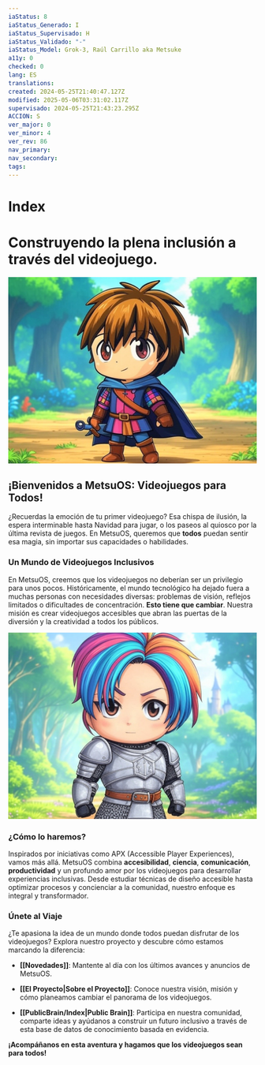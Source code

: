 ```yaml
---
iaStatus: 8
iaStatus_Generado: I
iaStatus_Supervisado: H
iaStatus_Validado: "-"
iaStatus_Model: Grok-3, Raúl Carrillo aka Metsuke
a11y: 0
checked: 0
lang: ES
translations: 
created: 2024-05-25T21:40:47.127Z
modified: 2025-05-06T03:31:02.117Z
supervisado: 2024-05-25T21:43:23.295Z
ACCION: S
ver_major: 0
ver_minor: 4
ver_rev: 86
nav_primary: 
nav_secondary: 
tags:
---
```

# Index 
# Construyendo la plena inclusión a través del videojuego.

![](_resources/4789e5c36eda77ab067506bc117b05db_MD5.jpeg)
## ¡Bienvenidos a MetsuOS: Videojuegos para Todos!

¿Recuerdas la emoción de tu primer videojuego? Esa chispa de ilusión, la espera interminable hasta Navidad para jugar, o los paseos al quiosco por la última revista de juegos. En MetsuOS, queremos que **todos** puedan sentir esa magia, sin importar sus capacidades o habilidades.

### Un Mundo de Videojuegos Inclusivos

En MetsuOS, creemos que los videojuegos no deberían ser un privilegio para unos pocos. Históricamente, el mundo tecnológico ha dejado fuera a muchas personas con necesidades diversas: problemas de visión, reflejos limitados o dificultades de concentración. **Esto tiene que cambiar**. Nuestra misión es crear videojuegos accesibles que abran las puertas de la diversión y la creatividad a todos los públicos.


![](_resources/ce458544be0ed1338af042d1c001a0c9_MD5.jpeg)
### ¿Cómo lo haremos?

Inspirados por iniciativas como APX (Accessible Player Experiences), vamos más allá. MetsuOS combina **accesibilidad**, **ciencia**, **comunicación**, **productividad** y un profundo amor por los videojuegos para desarrollar experiencias inclusivas. Desde estudiar técnicas de diseño accesible hasta optimizar procesos y concienciar a la comunidad, nuestro enfoque es integral y transformador.

### Únete al Viaje

¿Te apasiona la idea de un mundo donde todos puedan disfrutar de los videojuegos? Explora nuestro proyecto y descubre cómo estamos marcando la diferencia:

- **[[Novedades]]**: Mantente al día con los últimos avances y anuncios de MetsuOS.
    
- **[[El Proyecto|Sobre el Proyecto]]**: Conoce nuestra visión, misión y cómo planeamos cambiar el panorama de los videojuegos.
    
- **[[PublicBrain/Index|Public Brain]]**: Participa en nuestra comunidad, comparte ideas y ayúdanos a construir un futuro inclusivo a través de esta base de datos de conocimiento basada en evidencia.



**¡Acompáñanos en esta aventura y hagamos que los videojuegos sean para todos!**























